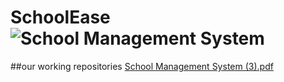 # SchoolEase![School Management System](https://github.com/dhanushka365/SchoolEase/assets/66137046/b1509d87-afd1-463d-a15e-3c748ebed843)

##our working repositories
[School Management System (3).pdf](https://github.com/dhanushka365/SchoolEase/files/11475123/School.Management.System.3.pdf)

